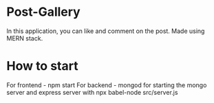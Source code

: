 # Post-Gallery
In this application, you can like and comment on the post. Made using MERN stack.

# How to start
For frontend  - npm start
For backend  - mongod for starting the mongo server and express server with npx babel-node src/server.js
